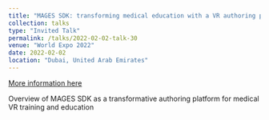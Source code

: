 ```yaml
---
title: "MAGES SDK: transforming medical education with a VR authoring platform"
collection: talks
type: "Invited Talk"
permalink: /talks/2022-02-02-talk-30
venue: "World Expo 2022"
date: 2022-02-02
location: "Dubai, United Arab Emirates"
---
```


[More information here](https://www.charity-project.eu/en/news/lets-accelerate-worlds-transition-to-medical-vr-training)

Overview of MAGES SDK as a transformative authoring platform for medical VR training and education
